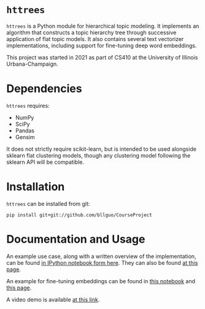 # `httrees`

`httrees` is a Python module for hierarchical topic modeling. It implements an algorithm that constructs a topic hierarchy tree through successive application of flat topic models. It also contains several text vectorizer implementations, including support for fine-tuning deep word embeddings.

This project was started in 2021 as part of CS410 at the University of Illinois Urbana-Champaign.

# Dependencies

`httrees` requires:

  - NumPy
  - SciPy
  - Pandas
  - Gensim

It does not strictly require scikit-learn, but is intended to be used alongside sklearn flat clustering models, though any clustering model following the sklearn API will be compatible.

# Installation

`httrees` can be installed from git:

`pip install git+git://github.com/bllguo/CourseProject`

# Documentation and Usage

An example use case, along with a written overview of the implementation, can be found [in IPython notebook form here](https://github.com/bllguo/CourseProject/blob/main/docs.ipynb).
They can also be found [at this page](https://bllguo.github.io/CourseProject/docs).

An example for fine-tuning embeddings can be found in [this notebook](https://github.com/bllguo/CourseProject/blob/main/example_finetune.ipynb) and [this page](https://bllguo.github.io/CourseProject/example_finetune).

A video demo is available [at this link](https://uofi.box.com/s/0cjg3ftn23hnl1ez1id4ihkyzyikhrvo).
